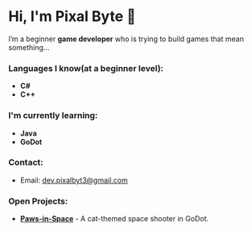 # Hi, I'm Pixal Byte 👋

I’m a beginner **game developer** who is trying to build games that mean something...

### Languages I know(at a beginner level):
- **C#**
- **C++**

### I'm currently learning:
- **Java**
- **GoDot**

### Contact:
- Email: [dev.pixalbyt3@gmail.com](mailto:dev.pixalbyt3@gmail.com)

### Open Projects:
- **[Paws-in-Space](#)** - A cat-themed space shooter in GoDot. 
